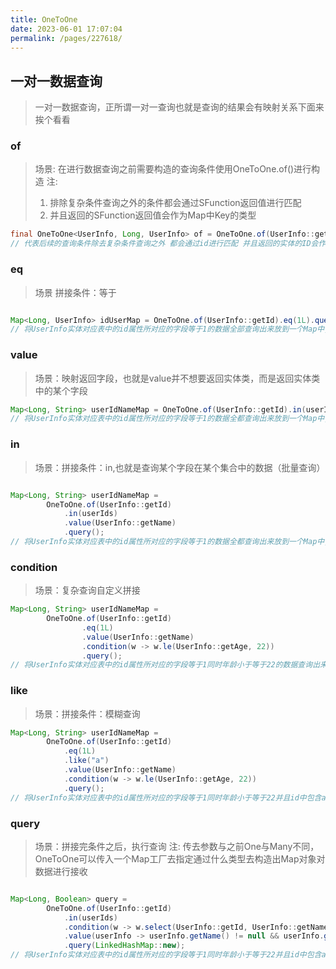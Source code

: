 ```yaml
---
title: OneToOne
date: 2023-06-01 17:07:04
permalink: /pages/227618/
---
```


## 一对一数据查询

> 一对一数据查询，正所谓一对一查询也就是查询的结果会有映射关系下面来挨个看看


### of
> 场景: 在进行数据查询之前需要构造的查询条件使用OneToOne.of()进行构造
> 注: 
> 1. 排除复杂条件查询之外的条件都会通过SFunction返回值进行匹配
> 2. 并且返回的SFunction返回值会作为Map中Key的类型

```java
final OneToOne<UserInfo, Long, UserInfo> of = OneToOne.of(UserInfo::getId);
// 代表后续的查询条件除去复杂条件查询之外 都会通过id进行匹配 并且返回的实体的ID会作为Map中Key的类型
```

### eq
> 场景 拼接条件：等于

```java

Map<Long, UserInfo> idUserMap = OneToOne.of(UserInfo::getId).eq(1L).query();
// 将UserInfo实体对应表中的id属性所对应的字段等于1的数据全部查询出来放到一个Map中,Map的key为id，value为UserInfo
```

### value
> 场景：映射返回字段，也就是value并不想要返回实体类，而是返回实体类中的某个字段

```java
Map<Long, String> userIdNameMap = OneToOne.of(UserInfo::getId).in(userIds).value(UserInfo::getName).query();
// 将UserInfo实体对应表中的id属性所对应的字段等于1的数据全都查询出来放到一个Map中,Map的key为id，value为name
```

### in

> 场景：拼接条件：in,也就是查询某个字段在某个集合中的数据（批量查询）

```java

Map<Long, String> userIdNameMap =
        OneToOne.of(UserInfo::getId)
            .in(userIds)
            .value(UserInfo::getName)
            .query();
// 将UserInfo实体对应表中的id属性所对应的字段等于1的数据全都查询出来放到一个Map中,Map的key为id，value为name
```

### condition

> 场景：复杂查询自定义拼接

```java
Map<Long, String> userIdNameMap =
        OneToOne.of(UserInfo::getId)
                .eq(1L)
                .value(UserInfo::getName)
                .condition(w -> w.le(UserInfo::getAge, 22))
                .query();
// 将UserInfo实体对应表中的id属性所对应的字段等于1同时年龄小于等于22的数据查询出来放到一个Map中,Map的key为id，value为name
```

### like

> 场景：拼接条件：模糊查询

```java
Map<Long, String> userIdNameMap =
        OneToOne.of(UserInfo::getId)
            .eq(1L)
            .like("a")
            .value(UserInfo::getName)
            .condition(w -> w.le(UserInfo::getAge, 22))
            .query();
// 将UserInfo实体对应表中的id属性所对应的字段等于1同时年龄小于等于22并且id中包含a的数据查询出来放到一个Map中,Map的key为id，value为name
```

### query

> 场景：拼接完条件之后，执行查询
> 注: 传去参数与之前One与Many不同，OneToOne可以传入一个Map工厂去指定通过什么类型去构造出Map对象对数据进行接收

```java

Map<Long, Boolean> query =
        OneToOne.of(UserInfo::getId)
            .in(userIds)
            .condition(w -> w.select(UserInfo::getId, UserInfo::getName))
            .value(userInfo -> userInfo.getName() != null && userInfo.getName().contains("a"))
            .query(LinkedHashMap::new);
// 将UserInfo实体对应表中的id属性所对应的字段等于1同时年龄小于等于22并且id中包含a的数据查询出来，Map的key为id，value为当前用户的名字是否不为Null并且包含a字符串并且将返回数据通过LinkedHashMap进行接收
```